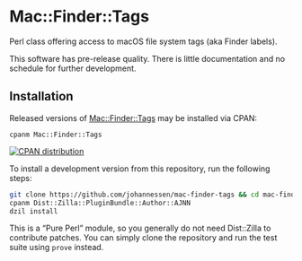 Mac::Finder::Tags
=================

Perl class offering access to macOS file system tags (aka Finder labels).

This software has pre-release quality. There is little documentation
and no schedule for further development.


Installation
------------

Released versions of [Mac::Finder::Tags][] may be installed via CPAN:

    cpanm Mac::Finder::Tags

[![CPAN distribution](https://badge.fury.io/pl/Mac-Finder-Tags.svg)](https://badge.fury.io/pl/Mac-Finder-Tags)

To install a development version from this repository, run the following steps:

```sh
git clone https://github.com/johannessen/mac-finder-tags && cd mac-finder-tags
cpanm Dist::Zilla::PluginBundle::Author::AJNN
dzil install
```

This is a “Pure Perl” module, so you generally do not need
Dist::Zilla to contribute patches. You can simply clone the
repository and run the test suite using `prove` instead.

[Mac::Finder::Tags]: https://metacpan.org/release/Mac-Finder-Tags

